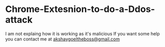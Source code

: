 # Chrome-Extesnion-to-do-a-Ddos-attack
I am not explaing how it is working as it's malicious
If you want some help you can contact me at akshaygoeltheboss@gmail.com
